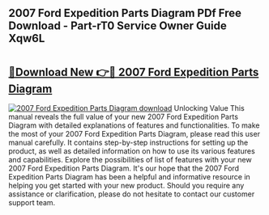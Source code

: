 ## 2007 Ford Expedition Parts Diagram PDf Free Download - Part-rT0 Service Owner Guide Xqw6L

# <h2><a href="http://dfrv1p.blite.top/?on=2007+Ford+Expedition+Parts+Diagram">🔗Download New 👉🔴 2007 Ford Expedition Parts Diagram</a></h2>

[![2007 Ford Expedition Parts Diagram download](https://i.imgur.com/lujVjoI.png)](http://dfrv1p.blite.top/?on=2007+Ford+Expedition+Parts+Diagram)
Unlocking Value This manual reveals the full value of your new 2007 Ford Expedition Parts Diagram with detailed explanations of features and functionalities. To make the most of your 2007 Ford Expedition Parts Diagram, please read this user manual carefully. It contains step-by-step instructions for setting up the product, as well as detailed information on how to use its various features and capabilities. Explore the possibilities of list of features with your new 2007 Ford Expedition Parts Diagram. It's our hope that the 2007 Ford Expedition Parts Diagram has been a helpful and informative resource in helping you get started with your new product. Should you require any assistance or clarification, please do not hesitate to contact our customer support team.
